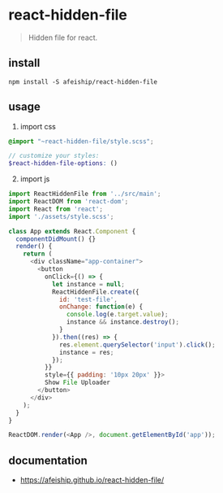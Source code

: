 # react-hidden-file
> Hidden file for react.

## install
```shell
npm install -S afeiship/react-hidden-file
```

## usage
1. import css
  ```scss
  @import "~react-hidden-file/style.scss";

  // customize your styles:
  $react-hidden-file-options: ()
  ```
2. import js
  ```js
  import ReactHiddenFile from '../src/main';
  import ReactDOM from 'react-dom';
  import React from 'react';
  import './assets/style.scss';

  class App extends React.Component {
    componentDidMount() {}
    render() {
      return (
        <div className="app-container">
          <button
            onClick={() => {
              let instance = null;
              ReactHiddenFile.create({
                id: 'test-file',
                onChange: function(e) {
                  console.log(e.target.value);
                  instance && instance.destroy();
                }
              }).then((res) => {
                res.element.querySelector('input').click();
                instance = res;
              });
            }}
            style={{ padding: '10px 20px' }}>
            Show File Uploader
          </button>
        </div>
      );
    }
  }

  ReactDOM.render(<App />, document.getElementById('app'));
  ```

## documentation
- https://afeiship.github.io/react-hidden-file/
